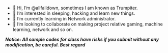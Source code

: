 - 👋 Hi, I’m @allfalldown, sometimes I am known as Trumpiter.
- 👀 I’m interested in sleeping, hacking and learn new things.
- 🌱 I’m currently learning in Network administrator.
- 💞️ I’m looking to collaborate on making project relative gaming, machine learning, network and so on.

<!---
allfalldown/allfalldown is a ✨ special ✨ repository because its `README.md` (this file) appears on your GitHub profile.
You can click the Preview link to take a look at your changes.
--->

***Notice: All sample codes for class have risks if you submit without any modification, be careful. Best regard***
